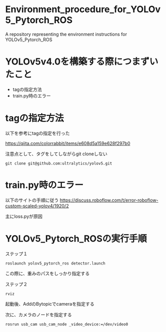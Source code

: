 # Environment_procedure_for_YOLOv5_Pytorch_ROS
A repository representing the environment instructions for YOLOv5_Pytorch_ROS
# YOLOv5v4.0を構築する際につまずいたこと
- tagの指定方法
- train.py時のエラー
# tagの指定方法
以下を参考にtagの指定を行った

https://qiita.com/colorrabbit/items/e608d5a159e628f297b0

注意点として、タグをしてしながらgit cloneしない
```
git clone git@github.com:ultralytics/yolov5.git
```

# train.py時のエラー
以下のサイトの手順に従う
https://discuss.roboflow.com/t/error-roboflow-custom-scaled-yolov4/1920/2

主にloss.pyが原因

# YOLOv5_Pytorch_ROSの実行手順
ステップ１
```
roslaunch yolov5_pytorch_ros detector.launch
```

この際に、重みのパスをしっかり指定する

ステップ２
```
rviz
```
起動後、AddのBytopicでcameraを指定する

次に、カメラのノードを指定する
```
rosrun usb_cam usb_cam_node _video_device:=/dev/video0
```
